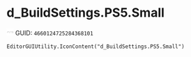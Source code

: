 # d_BuildSettings.PS5.Small
![](/img/d_BuildSettings.PS5.Small.png)
GUID: `4660124725284368101`
```
EditorGUIUtility.IconContent("d_BuildSettings.PS5.Small")
```
